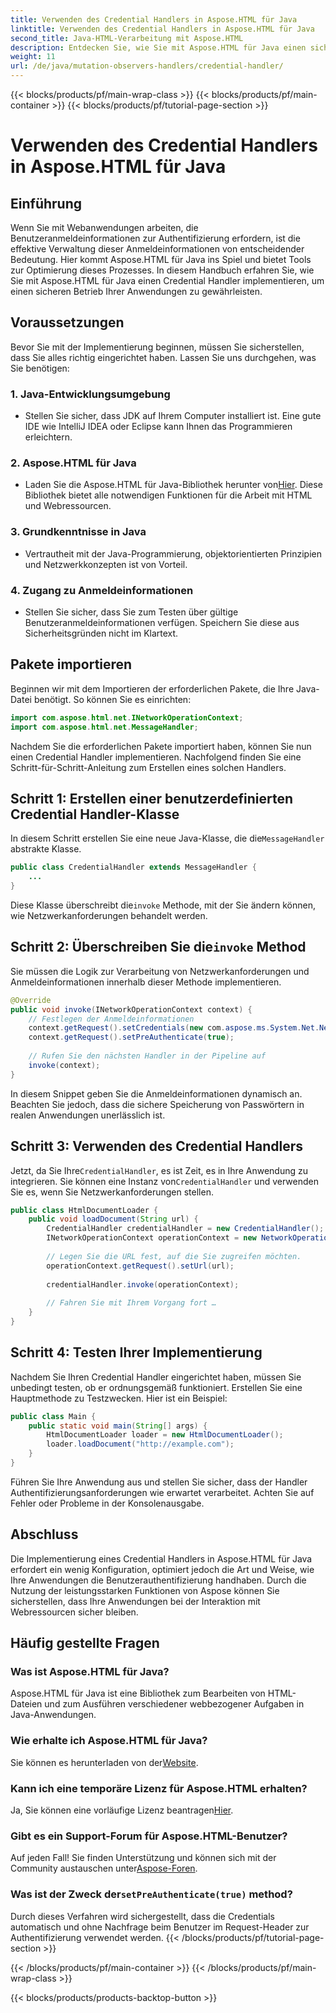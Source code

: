 ```yaml
---
title: Verwenden des Credential Handlers in Aspose.HTML für Java
linktitle: Verwenden des Credential Handlers in Aspose.HTML für Java
second_title: Java-HTML-Verarbeitung mit Aspose.HTML
description: Entdecken Sie, wie Sie mit Aspose.HTML für Java einen sicheren Credential Handler implementieren, um die Benutzerauthentifizierung effektiv zu verwalten.
weight: 11
url: /de/java/mutation-observers-handlers/credential-handler/
---
```


{{< blocks/products/pf/main-wrap-class >}}
{{< blocks/products/pf/main-container >}}
{{< blocks/products/pf/tutorial-page-section >}}

# Verwenden des Credential Handlers in Aspose.HTML für Java

## Einführung
Wenn Sie mit Webanwendungen arbeiten, die Benutzeranmeldeinformationen zur Authentifizierung erfordern, ist die effektive Verwaltung dieser Anmeldeinformationen von entscheidender Bedeutung. Hier kommt Aspose.HTML für Java ins Spiel und bietet Tools zur Optimierung dieses Prozesses. In diesem Handbuch erfahren Sie, wie Sie mit Aspose.HTML für Java einen Credential Handler implementieren, um einen sicheren Betrieb Ihrer Anwendungen zu gewährleisten.
## Voraussetzungen
Bevor Sie mit der Implementierung beginnen, müssen Sie sicherstellen, dass Sie alles richtig eingerichtet haben. Lassen Sie uns durchgehen, was Sie benötigen:
### 1. Java-Entwicklungsumgebung
- Stellen Sie sicher, dass JDK auf Ihrem Computer installiert ist. Eine gute IDE wie IntelliJ IDEA oder Eclipse kann Ihnen das Programmieren erleichtern.
### 2. Aspose.HTML für Java
-  Laden Sie die Aspose.HTML für Java-Bibliothek herunter von[Hier](https://releases.aspose.com/html/java/). Diese Bibliothek bietet alle notwendigen Funktionen für die Arbeit mit HTML und Webressourcen.
### 3. Grundkenntnisse in Java
- Vertrautheit mit der Java-Programmierung, objektorientierten Prinzipien und Netzwerkkonzepten ist von Vorteil.
### 4. Zugang zu Anmeldeinformationen
- Stellen Sie sicher, dass Sie zum Testen über gültige Benutzeranmeldeinformationen verfügen. Speichern Sie diese aus Sicherheitsgründen nicht im Klartext.
## Pakete importieren
Beginnen wir mit dem Importieren der erforderlichen Pakete, die Ihre Java-Datei benötigt. So können Sie es einrichten:
```java
import com.aspose.html.net.INetworkOperationContext;
import com.aspose.html.net.MessageHandler;
```
Nachdem Sie die erforderlichen Pakete importiert haben, können Sie nun einen Credential Handler implementieren. Nachfolgend finden Sie eine Schritt-für-Schritt-Anleitung zum Erstellen eines solchen Handlers.
## Schritt 1: Erstellen einer benutzerdefinierten Credential Handler-Klasse
 In diesem Schritt erstellen Sie eine neue Java-Klasse, die die`MessageHandler` abstrakte Klasse.
```java
public class CredentialHandler extends MessageHandler {
    ...
}
```
 Diese Klasse überschreibt die`invoke` Methode, mit der Sie ändern können, wie Netzwerkanforderungen behandelt werden.
##  Schritt 2: Überschreiben Sie die`invoke` Method
Sie müssen die Logik zur Verarbeitung von Netzwerkanforderungen und Anmeldeinformationen innerhalb dieser Methode implementieren.
```java
@Override
public void invoke(INetworkOperationContext context) {
    // Festlegen der Anmeldeinformationen
    context.getRequest().setCredentials(new com.aspose.ms.System.Net.NetworkCredential("username", "securelystoredpassword"));
    context.getRequest().setPreAuthenticate(true);
    
    // Rufen Sie den nächsten Handler in der Pipeline auf
    invoke(context);
}
```
In diesem Snippet geben Sie die Anmeldeinformationen dynamisch an. Beachten Sie jedoch, dass die sichere Speicherung von Passwörtern in realen Anwendungen unerlässlich ist.
## Schritt 3: Verwenden des Credential Handlers
Jetzt, da Sie Ihre`CredentialHandler`, es ist Zeit, es in Ihre Anwendung zu integrieren.
 Sie können eine Instanz von`CredentialHandler` und verwenden Sie es, wenn Sie Netzwerkanforderungen stellen.
```java
public class HtmlDocumentLoader {
    public void loadDocument(String url) {
        CredentialHandler credentialHandler = new CredentialHandler();
        INetworkOperationContext operationContext = new NetworkOperationContext();
        
        // Legen Sie die URL fest, auf die Sie zugreifen möchten.
        operationContext.getRequest().setUrl(url);
        
        credentialHandler.invoke(operationContext);
    
        // Fahren Sie mit Ihrem Vorgang fort …
    }
}
```
## Schritt 4: Testen Ihrer Implementierung
Nachdem Sie Ihren Credential Handler eingerichtet haben, müssen Sie unbedingt testen, ob er ordnungsgemäß funktioniert.
Erstellen Sie eine Hauptmethode zu Testzwecken. Hier ist ein Beispiel:
```java
public class Main {
    public static void main(String[] args) {
        HtmlDocumentLoader loader = new HtmlDocumentLoader();
        loader.loadDocument("http://example.com");
    }
}
```
Führen Sie Ihre Anwendung aus und stellen Sie sicher, dass der Handler Authentifizierungsanforderungen wie erwartet verarbeitet. Achten Sie auf Fehler oder Probleme in der Konsolenausgabe.
## Abschluss
Die Implementierung eines Credential Handlers in Aspose.HTML für Java erfordert ein wenig Konfiguration, optimiert jedoch die Art und Weise, wie Ihre Anwendungen die Benutzerauthentifizierung handhaben. Durch die Nutzung der leistungsstarken Funktionen von Aspose können Sie sicherstellen, dass Ihre Anwendungen bei der Interaktion mit Webressourcen sicher bleiben.

## Häufig gestellte Fragen
### Was ist Aspose.HTML für Java?  
Aspose.HTML für Java ist eine Bibliothek zum Bearbeiten von HTML-Dateien und zum Ausführen verschiedener webbezogener Aufgaben in Java-Anwendungen.
### Wie erhalte ich Aspose.HTML für Java?  
 Sie können es herunterladen von der[Website](https://releases.aspose.com/html/java/).
### Kann ich eine temporäre Lizenz für Aspose.HTML erhalten?  
 Ja, Sie können eine vorläufige Lizenz beantragen[Hier](https://purchase.aspose.com/temporary-license/).
### Gibt es ein Support-Forum für Aspose.HTML-Benutzer?  
 Auf jeden Fall! Sie finden Unterstützung und können sich mit der Community austauschen unter[Aspose-Foren](https://forum.aspose.com/c/html/29).
###  Was ist der Zweck der`setPreAuthenticate(true)` method?  
Durch dieses Verfahren wird sichergestellt, dass die Credentials automatisch und ohne Nachfrage beim Benutzer im Request-Header zur Authentifizierung verwendet werden.
{{< /blocks/products/pf/tutorial-page-section >}}

{{< /blocks/products/pf/main-container >}}
{{< /blocks/products/pf/main-wrap-class >}}

{{< blocks/products/products-backtop-button >}}
